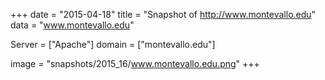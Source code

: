 
+++
date = "2015-04-18"
title = "Snapshot of http://www.montevallo.edu"
data = "www.montevallo.edu"

Server = ["Apache"]
domain = ["montevallo.edu"]

  image = "snapshots/2015_16/www.montevallo.edu.png"
+++
#
